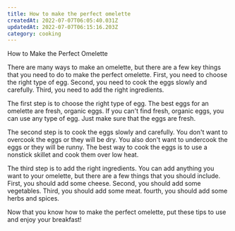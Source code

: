 ```yaml
---
title: How to make the perfect omelette
createdAt: 2022-07-07T06:05:40.031Z
updatedAt: 2022-07-07T06:15:16.203Z
category: cooking
---
```


How to Make the Perfect Omelette

There are many ways to make an omelette, but there are a few key things that you need to do to make the perfect omelette. First, you need to choose the right type of egg. Second, you need to cook the eggs slowly and carefully. Third, you need to add the right ingredients.

The first step is to choose the right type of egg. The best eggs for an omelette are fresh, organic eggs. If you can't find fresh, organic eggs, you can use any type of egg. Just make sure that the eggs are fresh.

The second step is to cook the eggs slowly and carefully. You don't want to overcook the eggs or they will be dry. You also don't want to undercook the eggs or they will be runny. The best way to cook the eggs is to use a nonstick skillet and cook them over low heat.

The third step is to add the right ingredients. You can add anything you want to your omelette, but there are a few things that you should include. First, you should add some cheese. Second, you should add some vegetables. Third, you should add some meat. fourth, you should add some herbs and spices.

Now that you know how to make the perfect omelette, put these tips to use and enjoy your breakfast!
